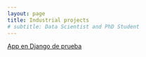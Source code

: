 ```yaml
---
layout: page
title: Industrial projects
# subtitle: Data Scientist and PhD Student
---
```



<a href="http://app.komorebi.dev/sample" rel="canonical">App en Django de prueba</a>
